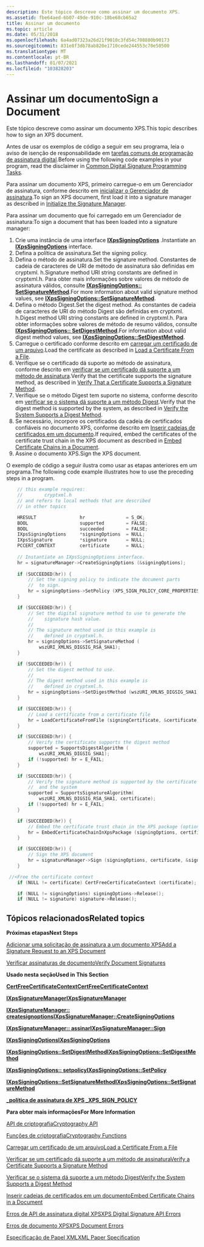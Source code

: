 ```yaml
---
description: Este tópico descreve como assinar um documento XPS.
ms.assetid: fbe64aed-6b07-49de-910c-18be68cb65a2
title: Assinar um documento
ms.topic: article
ms.date: 05/31/2018
ms.openlocfilehash: 6a4ad07323a26d21f9010c3fd54c708880b90173
ms.sourcegitcommit: 831e8f3db78ab820e1710cede244553c70e50500
ms.translationtype: MT
ms.contentlocale: pt-BR
ms.lasthandoff: 01/07/2021
ms.locfileid: "103828203"
---
```

# <a name="sign-a-document"></a><span data-ttu-id="c7846-103">Assinar um documento</span><span class="sxs-lookup"><span data-stu-id="c7846-103">Sign a Document</span></span>

<span data-ttu-id="c7846-104">Este tópico descreve como assinar um documento XPS.</span><span class="sxs-lookup"><span data-stu-id="c7846-104">This topic describes how to sign an XPS document.</span></span>

<span data-ttu-id="c7846-105">Antes de usar os exemplos de código a seguir em seu programa, leia o aviso de isenção de responsabilidade em [tarefas comuns de programação de assinatura digital](basic-digital-signature-programming-tasks.md).</span><span class="sxs-lookup"><span data-stu-id="c7846-105">Before using the following code examples in your program, read the disclaimer in [Common Digital Signature Programming Tasks](basic-digital-signature-programming-tasks.md).</span></span>

<span data-ttu-id="c7846-106">Para assinar um documento XPS, primeiro carregue-o em um Gerenciador de assinatura, conforme descrito em [inicializar o Gerenciador de assinatura](initialize-the-signature-manager.md).</span><span class="sxs-lookup"><span data-stu-id="c7846-106">To sign an XPS document, first load it into a signature manager as described in [Initialize the Signature Manager](initialize-the-signature-manager.md).</span></span>

<span data-ttu-id="c7846-107">Para assinar um documento que foi carregado em um Gerenciador de assinatura:</span><span class="sxs-lookup"><span data-stu-id="c7846-107">To sign a document that has been loaded into a signature manager:</span></span>

1.  <span data-ttu-id="c7846-108">Crie uma instância de uma interface [**IXpsSigningOptions**](/windows/desktop/api/xpsdigitalsignature/nn-xpsdigitalsignature-ixpssigningoptions) .</span><span class="sxs-lookup"><span data-stu-id="c7846-108">Instantiate an [**IXpsSigningOptions**](/windows/desktop/api/xpsdigitalsignature/nn-xpsdigitalsignature-ixpssigningoptions) interface.</span></span>
2.  <span data-ttu-id="c7846-109">Defina a política de assinatura.</span><span class="sxs-lookup"><span data-stu-id="c7846-109">Set the signing policy.</span></span>
3.  <span data-ttu-id="c7846-110">Defina o método de assinatura.</span><span class="sxs-lookup"><span data-stu-id="c7846-110">Set the signature method.</span></span> <span data-ttu-id="c7846-111">Constantes de cadeia de caracteres de URI de método de assinatura são definidas em cryptxml. h.</span><span class="sxs-lookup"><span data-stu-id="c7846-111">Signature method URI string constants are defined in cryptxml.h.</span></span> <span data-ttu-id="c7846-112">Para obter mais informações sobre valores de método de assinatura válidos, consulte [**IXpsSigningOptions:: SetSignatureMethod**](/windows/desktop/api/xpsdigitalsignature/nf-xpsdigitalsignature-ixpssigningoptions-setsignaturemethod).</span><span class="sxs-lookup"><span data-stu-id="c7846-112">For more information about valid signature method values, see [**IXpsSigningOptions::SetSignatureMethod**](/windows/desktop/api/xpsdigitalsignature/nf-xpsdigitalsignature-ixpssigningoptions-setsignaturemethod).</span></span>
4.  <span data-ttu-id="c7846-113">Defina o método Digest.</span><span class="sxs-lookup"><span data-stu-id="c7846-113">Set the digest method.</span></span> <span data-ttu-id="c7846-114">As constantes de cadeia de caracteres de URI do método Digest são definidas em cryptxml. h.</span><span class="sxs-lookup"><span data-stu-id="c7846-114">Digest method URI string constants are defined in cryptxml.h.</span></span> <span data-ttu-id="c7846-115">Para obter informações sobre valores de método de resumo válidos, consulte [**IXpsSigningOptions:: SetDigestMethod**](/windows/desktop/api/xpsdigitalsignature/nf-xpsdigitalsignature-ixpssigningoptions-setdigestmethod).</span><span class="sxs-lookup"><span data-stu-id="c7846-115">For information about valid digest method values, see [**IXpsSigningOptions::SetDigestMethod**](/windows/desktop/api/xpsdigitalsignature/nf-xpsdigitalsignature-ixpssigningoptions-setdigestmethod).</span></span>
5.  <span data-ttu-id="c7846-116">Carregue o certificado conforme descrito em [carregar um certificado de um arquivo](load-a-certificate-from-a-file.md).</span><span class="sxs-lookup"><span data-stu-id="c7846-116">Load the certificate as described in [Load a Certificate From a File](load-a-certificate-from-a-file.md).</span></span>
6.  <span data-ttu-id="c7846-117">Verifique se o certificado dá suporte ao método de assinatura, conforme descrito em [verificar se um certificado dá suporte a um método de assinatura](verify-a-certificate-supports-a-signature-method.md).</span><span class="sxs-lookup"><span data-stu-id="c7846-117">Verify that the certificate supports the signature method, as described in [Verify That a Certificate Supports a Signature Method](verify-a-certificate-supports-a-signature-method.md).</span></span>
7.  <span data-ttu-id="c7846-118">Verifique se o método Digest tem suporte no sistema, conforme descrito em [verificar se o sistema dá suporte a um método Digest](verify-a-certificate-supports-a-digest-method.md).</span><span class="sxs-lookup"><span data-stu-id="c7846-118">Verify that the digest method is supported by the system, as described in [Verify the System Supports a Digest Method](verify-a-certificate-supports-a-digest-method.md).</span></span>
8.  <span data-ttu-id="c7846-119">Se necessário, incorpore os certificados da cadeia de certificados confiáveis no documento XPS, conforme descrito em [Inserir cadeias de certificados em um documento](embedding-certificate-trust-chains-in-a-document.md).</span><span class="sxs-lookup"><span data-stu-id="c7846-119">If required, embed the certificates of the certificate trust chain in the XPS document as described in [Embed Certificate Chains in a Document](embedding-certificate-trust-chains-in-a-document.md).</span></span>
9.  <span data-ttu-id="c7846-120">Assine o documento XPS.</span><span class="sxs-lookup"><span data-stu-id="c7846-120">Sign the XPS document.</span></span>

<span data-ttu-id="c7846-121">O exemplo de código a seguir ilustra como usar as etapas anteriores em um programa.</span><span class="sxs-lookup"><span data-stu-id="c7846-121">The following code example illustrates how to use the preceding steps in a program.</span></span>


```C++
    // this example requires:
    //        cryptxml.h
    // and refers to local methods that are described
    // in other topics

    HRESULT                hr               = S_OK;
    BOOL                   supported        = FALSE;
    BOOL                   succeeded        = FALSE;
    IXpsSigningOptions     *signingOptions  = NULL;
    IXpsSignature          *signature       = NULL;
    PCCERT_CONTEXT         certificate      = NULL;
    
    // Instantiate an IXpsSigningOptions interface.
    hr = signatureManager->CreateSigningOptions (&signingOptions);
    
    if (SUCCEEDED(hr)) {
        // Set the signing policy to indicate the document parts 
        //  to sign.
        hr = signingOptions->SetPolicy (XPS_SIGN_POLICY_CORE_PROPERTIES);
    }

    if (SUCCEEDED(hr)) {
        // Set the digital signature method to use to generate the 
        //    signature hash value. 
        //
        // The signature method used in this example is 
        //    defined in cryptxml.h.
        hr = signingOptions->SetSignatureMethod (
            wszURI_XMLNS_DIGSIG_RSA_SHA1);
    }

    if (SUCCEEDED(hr)) {
        // Set the digest method to use.
        //
        // The digest method used in this example is 
        //    defined in cryptxml.h.
        hr = signingOptions->SetDigestMethod (wszURI_XMLNS_DIGSIG_SHA1);
    }

    if (SUCCEEDED(hr)) {
        // Load a certificate from a certificate file
        hr = LoadCertificateFromFile (signingCertificate, &certificate);
    }

    if (SUCCEEDED(hr)) {
        // Verify the certificate supports the digest method
        supported = SupportsDigestAlgorithm (
            wszURI_XMLNS_DIGSIG_SHA1);
        if (!supported) hr = E_FAIL;
    }

    if (SUCCEEDED(hr)) {
        // Verify the signature method is supported by the certificate
        //  and the system
        supported = SupportsSignatureAlgorithm(
            wszURI_XMLNS_DIGSIG_RSA_SHA1, certificate);
        if (!supported) hr = E_FAIL;
    }

    if (SUCCEEDED(hr)) {
        // Embed the certificate trust chain in the XPS package (optional).
        hr = EmbedCertificateChainInXpsPackage (signingOptions, certificate);
    }

    if (SUCCEEDED(hr)) {
        // Sign the XPS document
        hr = signatureManager->Sign (signingOptions, certificate, &signature);
    }

 //<Free the certificate context
    if (NULL != certificate) CertFreeCertificateContext (certificate);

    if (NULL != signingOptions) signingOptions->Release();
    if (NULL != signature) signature->Release();
```



## <a name="related-topics"></a><span data-ttu-id="c7846-122">Tópicos relacionados</span><span class="sxs-lookup"><span data-stu-id="c7846-122">Related topics</span></span>

<dl> <dt>

<span data-ttu-id="c7846-123">**Próximas etapas**</span><span class="sxs-lookup"><span data-stu-id="c7846-123">**Next Steps**</span></span>
</dt> <dt>

[<span data-ttu-id="c7846-124">Adicionar uma solicitação de assinatura a um documento XPS</span><span class="sxs-lookup"><span data-stu-id="c7846-124">Add a Signature Request to an XPS Document</span></span>](add-a-signature-request-to-a-document.md)
</dt> <dt>

[<span data-ttu-id="c7846-125">Verificar assinaturas de documento</span><span class="sxs-lookup"><span data-stu-id="c7846-125">Verify Document Signatures</span></span>](verify-document-signatures.md)
</dt> <dt>

<span data-ttu-id="c7846-126">**Usado nesta seção**</span><span class="sxs-lookup"><span data-stu-id="c7846-126">**Used in This Section**</span></span>
</dt> <dt>

[<span data-ttu-id="c7846-127">**CertFreeCertificateContext**</span><span class="sxs-lookup"><span data-stu-id="c7846-127">**CertFreeCertificateContext**</span></span>](/windows/desktop/api/wincrypt/nf-wincrypt-certfreecertificatecontext)
</dt> <dt>

[<span data-ttu-id="c7846-128">**IXpsSignatureManager**</span><span class="sxs-lookup"><span data-stu-id="c7846-128">**IXpsSignatureManager**</span></span>](/windows/desktop/api/xpsdigitalsignature/nn-xpsdigitalsignature-ixpssignaturemanager)
</dt> <dt>

[<span data-ttu-id="c7846-129">**IXpsSignatureManager:: createsignoptions**</span><span class="sxs-lookup"><span data-stu-id="c7846-129">**IXpsSignatureManager::CreateSigningOptions**</span></span>](/windows/desktop/api/xpsdigitalsignature/nf-xpsdigitalsignature-ixpssignaturemanager-createsigningoptions)
</dt> <dt>

[<span data-ttu-id="c7846-130">**IXpsSignatureManager:: assinar**</span><span class="sxs-lookup"><span data-stu-id="c7846-130">**IXpsSignatureManager::Sign**</span></span>](/windows/desktop/api/xpsdigitalsignature/nf-xpsdigitalsignature-ixpssignaturemanager-sign)
</dt> <dt>

[<span data-ttu-id="c7846-131">**IXpsSigningOptions**</span><span class="sxs-lookup"><span data-stu-id="c7846-131">**IXpsSigningOptions**</span></span>](/windows/desktop/api/xpsdigitalsignature/nn-xpsdigitalsignature-ixpssigningoptions)
</dt> <dt>

[<span data-ttu-id="c7846-132">**IXpsSigningOptions::SetDigestMethod**</span><span class="sxs-lookup"><span data-stu-id="c7846-132">**IXpsSigningOptions::SetDigestMethod**</span></span>](/windows/desktop/api/xpsdigitalsignature/nf-xpsdigitalsignature-ixpssigningoptions-setdigestmethod)
</dt> <dt>

[<span data-ttu-id="c7846-133">**IXpsSigningOptions:: setpolicy**</span><span class="sxs-lookup"><span data-stu-id="c7846-133">**IXpsSigningOptions::SetPolicy**</span></span>](/windows/desktop/api/xpsdigitalsignature/nf-xpsdigitalsignature-ixpssigningoptions-setpolicy)
</dt> <dt>

[<span data-ttu-id="c7846-134">**IXpsSigningOptions::SetSignatureMethod**</span><span class="sxs-lookup"><span data-stu-id="c7846-134">**IXpsSigningOptions::SetSignatureMethod**</span></span>](/windows/desktop/api/xpsdigitalsignature/nf-xpsdigitalsignature-ixpssigningoptions-setsignaturemethod)
</dt> <dt>

[<span data-ttu-id="c7846-135">**\_política de assinatura de XPS \_**</span><span class="sxs-lookup"><span data-stu-id="c7846-135">**XPS\_SIGN\_POLICY**</span></span>](/windows/win32/api/xpsdigitalsignature/ne-xpsdigitalsignature-xps_sign_policy)
</dt> <dt>

<span data-ttu-id="c7846-136">**Para obter mais informações**</span><span class="sxs-lookup"><span data-stu-id="c7846-136">**For More Information**</span></span>
</dt> <dt>

[<span data-ttu-id="c7846-137">API de criptografia</span><span class="sxs-lookup"><span data-stu-id="c7846-137">Cryptography API</span></span>](/windows/desktop/SecCrypto/cryptography-portal)
</dt> <dt>

[<span data-ttu-id="c7846-138">Funções de criptografia</span><span class="sxs-lookup"><span data-stu-id="c7846-138">Cryptography Functions</span></span>](/windows/desktop/SecCrypto/cryptography-functions)
</dt> <dt>

[<span data-ttu-id="c7846-139">Carregar um certificado de um arquivo</span><span class="sxs-lookup"><span data-stu-id="c7846-139">Load a Certificate From a File</span></span>](load-a-certificate-from-a-file.md)
</dt> <dt>

[<span data-ttu-id="c7846-140">Verificar se um certificado dá suporte a um método de assinatura</span><span class="sxs-lookup"><span data-stu-id="c7846-140">Verify a Certificate Supports a Signature Method</span></span>](verify-a-certificate-supports-a-signature-method.md)
</dt> <dt>

[<span data-ttu-id="c7846-141">Verificar se o sistema dá suporte a um método Digest</span><span class="sxs-lookup"><span data-stu-id="c7846-141">Verify the System Supports a Digest Method</span></span>](verify-a-certificate-supports-a-digest-method.md)
</dt> <dt>

[<span data-ttu-id="c7846-142">Inserir cadeias de certificados em um documento</span><span class="sxs-lookup"><span data-stu-id="c7846-142">Embed Certificate Chains in a Document</span></span>](embedding-certificate-trust-chains-in-a-document.md)
</dt> <dt>

[<span data-ttu-id="c7846-143">Erros de API de assinatura digital XPS</span><span class="sxs-lookup"><span data-stu-id="c7846-143">XPS Digital Signature API Errors</span></span>](xps-digital-signatures-errors.md)
</dt> <dt>

[<span data-ttu-id="c7846-144">Erros de documento XPS</span><span class="sxs-lookup"><span data-stu-id="c7846-144">XPS Document Errors</span></span>](xps-document-errors.md)
</dt> <dt>

[<span data-ttu-id="c7846-145">Especificação de Papel XML</span><span class="sxs-lookup"><span data-stu-id="c7846-145">XML Paper Specification</span></span>](https://www.ecma-international.org/activities/XML%20Paper%20Specification/XPS%20Standard%20WD%201.6.pdf)
</dt> </dl>

 

 
